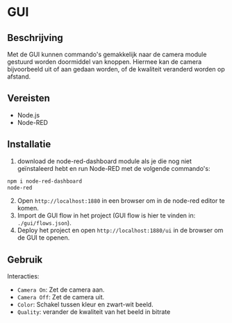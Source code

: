 # GUI
## Beschrijving
Met de GUI kunnen commando's gemakkelijk naar de camera module gestuurd worden doormiddel van knoppen.
Hiermee kan de camera bijvoorbeeld uit of aan gedaan worden, of de kwaliteit veranderd worden op afstand.

## Vereisten
- Node.js
- Node-RED

## Installatie
1. download de node-red-dashboard module als je die nog niet geïnstaleerd hebt en run Node-RED met de volgende commando's:
```sh
npm i node-red-dashboard
node-red
```
2. Open `http://localhost:1880` in een browser om in de node-red editor te komen.
3. Import de GUI flow in het project (GUI flow is hier te vinden in: `./gui/flows.json`).
4. Deploy het project en open `http://localhost:1880/ui` in de browser om de GUI te openen.

## Gebruik
Interacties:
* `Camera On`: Zet de camera aan.
* `Camera Off`: Zet de camera uit.
* `Color`: Schakel tussen kleur en zwart-wit beeld.
* `Quality`: verander de kwaliteit van het beeld in bitrate
